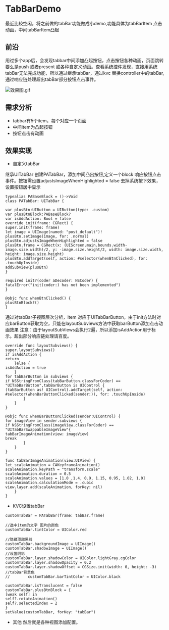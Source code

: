 # TabBarDemo
最近比较空闲，将之前做的tabBar功能做成小demo,功能具体为tabBarItem 点击动画，中间tabBarItem凸起

## 前沿
用过多个app后，会发现tabbar中间添加凸起按钮，点击按钮各种动画，页面跳转要么是push 或者present 或各种自定义动画。查看系统控件发现，直接用系统tabBar无法完成功能，所以通过继承tabBar，通过kvc 替换controller中的tabBar,通过响应链处理超出tabBar部分按钮点击事件。

 
![效果图.gif](https://github.com/liulichao20/TabBarDemo/blob/master/video.gif)

## 需求分析
* tabbar有5个item，每个对应一个页面
* 中间item为凸起按钮
* 按钮点击有动画

## 效果实现
* 自定义tabBar 

继承UITabBar 创建PATabBar，添加中间凸出按钮,定义一个block 响应按钮点击事件。按钮需设置adjustsImageWhenHighlighted = false 去掉系统按下效果，设置按钮居中显示
```
typealias PABaseBlock = ()->Void
class PATabBar: UITabBar {

var plusBtn:UIButton = UIButton(type: .custom)
var plusBtnBlock:PABaseBlock?
var isAddAction: Bool = false
override init(frame: CGRect) {
super.init(frame: frame)        
let image = UIImage(named: "post_default")!
plusBtn.setImage(image, for: .normal)
plusBtn.adjustsImageWhenHighlighted = false 
plusBtn.frame = CGRect(x: (UIScreen.main.bounds.width-image.size.width)/2, y: -image.size.height/2, width: image.size.width, height: image.size.height)
plusBtn.addTarget(self, action: #selector(whenBtnClicked), for: .touchUpInside)
addSubview(plusBtn)
}

required init?(coder aDecoder: NSCoder) {
fatalError("init(coder:) has not been implemented")
}

@objc func whenBtnClicked() {
plusBtnBlock?()
}

```
通过对tabBar子视图层次分析，item 对应于UITabBarButton，由于init方法时对应barButton获取为空，只能在layoutSubviews方法中获取barButton添加点击动画效果
注意：由于layoutSubViews会执行2遍，所以添加isAddAction用于标示。超出部分响应链处理请百度。

```
override func layoutSubviews() {
super.layoutSubviews()
if isAddAction {
return
    }else {
isAddAction = true
    }
for tabBarButton in subviews {
if NSStringFromClass(tabBarButton.classForCoder) == "UITabBarButton",tabBarButton is UIControl {
(tabBarButton as! UIControl).addTarget(self, action: #selector(whenBarButtonClicked(sender:)), for: .touchUpInside)
        }
    }
}

@objc func whenBarButtonClicked(sender:UIControl) {
for imageView in sender.subviews {
if NSStringFromClass(imageView.classForCoder) == "UITabBarSwappableImageView"{
tabBarImageAnimation(view: imageView)
break
        }
    }
}

func tabBarImageAnimation(view:UIView) {
let scaleAnimation = CAKeyframeAnimation()
scaleAnimation.keyPath = "transform.scale"
scaleAnimation.duration = 0.5
scaleAnimation.values = [1.0 ,1.4, 0.9, 1.15, 0.95, 1.02, 1.0]
scaleAnimation.calculationMode = .cubic
view.layer.add(scaleAnimation, forKey: nil)
    }
}

```

* KVC设置tabBar

```
customTabBar = PATabBar(frame: tabBar.frame)

//选中item的文字 图片的颜色
customTabBar.tintColor = UIColor.red

//隐藏顶部黑线
customTabBar.backgroundImage = UIImage()
customTabBar.shadowImage = UIImage()
//设置阴影
customTabBar.layer.shadowColor = UIColor.lightGray.cgColor
customTabBar.layer.shadowOpacity = 0.2
customTabBar.layer.shadowOffset = CGSize.init(width: 0, height: -3)
//tabBar背景色
//        customTabBar.barTintColor = UIColor.black

customTabBar.isTranslucent = false
customTabBar.plusBtnBlock = {
[weak self] in
self?.rotateAnimation()
self?.selectedIndex = 2
}
setValue(customTabBar, forKey: "tabBar")
```

* 其他
然后就是各种视图添加配置。
